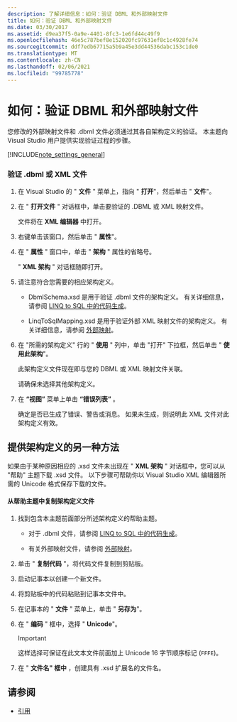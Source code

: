 ```yaml
---
description: 了解详细信息：如何：验证 DBML 和外部映射文件
title: 如何：验证 DBML 和外部映射文件
ms.date: 03/30/2017
ms.assetid: d9ea37f5-0a9e-4401-8fc3-1e6fd44c49f9
ms.openlocfilehash: 46e5c787bef8e152020fc97631ef8c1c4928fe74
ms.sourcegitcommit: ddf7edb67715a5b9a45e3dd44536dabc153c1de0
ms.translationtype: MT
ms.contentlocale: zh-CN
ms.lasthandoff: 02/06/2021
ms.locfileid: "99785778"
---
```

# <a name="how-to-validate-dbml-and-external-mapping-files"></a>如何：验证 DBML 和外部映射文件

您修改的外部映射文件和 .dbml 文件必须通过其各自架构定义的验证。 本主题向 Visual Studio 用户提供实现验证过程的步骤。

[!INCLUDE[note_settings_general](../../../../../../includes/note-settings-general-md.md)]

### <a name="to-validate-a-dbml-or-xml-file"></a>验证 .dbml 或 XML 文件

1. 在 Visual Studio 的 " **文件** " 菜单上，指向 " **打开**"，然后单击 " **文件**"。

2. 在 " **打开文件** " 对话框中，单击要验证的 .DBML 或 XML 映射文件。

    文件将在 **XML 编辑器** 中打开。

3. 右键单击该窗口，然后单击 " **属性**"。

4. 在 " **属性** " 窗口中，单击 " **架构** " 属性的省略号。

    " **XML 架构** " 对话框随即打开。

5. 请注意符合您需要的相应架构定义。

    - DbmlSchema.xsd 是用于验证 .dbml 文件的架构定义。 有关详细信息，请参阅 [LINQ to SQL 中的代码生成](code-generation-in-linq-to-sql.md)。

    - LinqToSqlMapping.xsd 是用于验证外部 XML 映射文件的架构定义。 有关详细信息，请参阅 [外部映射](external-mapping.md)。

6. 在 "所需的架构定义" 行的 " **使用** " 列中，单击 "打开" 下拉框，然后单击 " **使用此架构**"。

    此架构定义文件现在即与您的 DBML 或 XML 映射文件关联。

    请确保未选择其他架构定义。

7. 在 **“视图”** 菜单上单击 **“错误列表”** 。

    确定是否已生成了错误、警告或消息。 如果未生成，则说明此 XML 文件对此架构定义有效。

## <a name="alternate-method-for-supplying-schema-definition"></a>提供架构定义的另一种方法

如果由于某种原因相应的 .xsd 文件未出现在 " **XML 架构** " 对话框中，您可以从 "帮助" 主题下载 .xsd 文件。 以下步骤可帮助你以 Visual Studio XML 编辑器所需的 Unicode 格式保存下载的文件。

#### <a name="to-copy-a-schema-definition-file-from-a-help-topic"></a>从帮助主题中复制架构定义文件

1. 找到包含本主题前面部分所述架构定义的帮助主题。

    - 对于 .dbml 文件，请参阅 [LINQ to SQL 中的代码生成](code-generation-in-linq-to-sql.md)。

    - 有关外部映射文件，请参阅 [外部映射](external-mapping.md)。

2. 单击 " **复制代码** "，将代码文件复制到剪贴板。

3. 启动记事本以创建一个新文件。

4. 将剪贴板中的代码粘贴到记事本文件中。

5. 在记事本的 " **文件** " 菜单上，单击 " **另存为**"。

6. 在 " **编码** " 框中，选择 " **Unicode**"。

    > [!IMPORTANT]
    > 这样选择可保证在此文本文件前面加上 Unicode 16 字节顺序标记 (`FFFE`)。

7. 在 " **文件名" 框中** ，创建具有 .xsd 扩展名的文件名。

## <a name="see-also"></a>请参阅

- [引用](reference.md)
